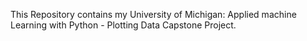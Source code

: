 This Repository contains my University of Michigan: Applied machine Learning with Python - Plotting Data Capstone Project. 
